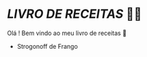 # **_LIVRO DE RECEITAS_** :woman_cook:

Olá ! Bem vindo ao meu livro de receitas :wave:

- Strogonoff de Frango

